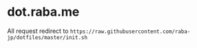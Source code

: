 # dot.raba.me

All request redirect to `https://raw.githubusercontent.com/raba-jp/dotfiles/master/init.sh`
